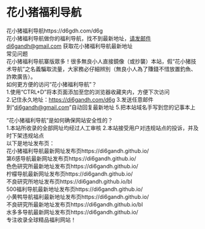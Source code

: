# 花小猪福利导航
花小猪福利导航https://d6gdh.com/d6g</br>
花小猪福利导航做你的福利导航，找不到最新地址，请发邮件di6gandh@gmail.com 获取花小猪福利导航最新地址</br>
常见问题</br>
花小猪福利导航寨版眾多！很多無良小人直接鏡像（或抄襲）本站，假“花小猪技术导航”之名義騙取流量，大家務必仔細辨別（無良小人為了賺錢不惜放置釣魚、詐欺廣告）。</br>
如何更方便的访问“花小猪福利导航”？</br>
1.使用“CTRL+D”将本页面添加至您的浏览器收藏夹内，方便下次访问</br>
2.记住永久地址：https://di6gandh.com/d6g 3.发送任意邮件到“di6gandh@gmail.com”自动回复最新地址 5.把本站域名手写到您的记事本上</br>

“花小猪福利导航”是如何确保网站安全性的？</br>
1.本站所收录的全部网址均经过人工审核 2.本站接受用户对违规站点的投诉，并及时下架违规站点</br>
以下是地址发布页：</br>
花小猪福利导航最新网址发布页https://di6gandh.github.io/</br>
第6感导航最新网址发布页https://di6gandh.github.io/</br>
色色研究所最新地址发布页https://di6gandh.github.io/</br>
柠檬导航最新网址发布页https://di6gandh.github.io/</br>
不良研究所地址发布页https://di6gandh.github.io/bl</br>
500福利导航最新地址发布页https://di6gandh.github.io/</br>
小黄鸭导航福利最新地址发布页https://di6gandh.github.io/</br>
不良研究所最新地址发布页https://di6gandh.github.io/bl</br>
水多多导航最新网址发布页https://di6gandh.github.io/</br>
专注收录全球精品福利网站！


